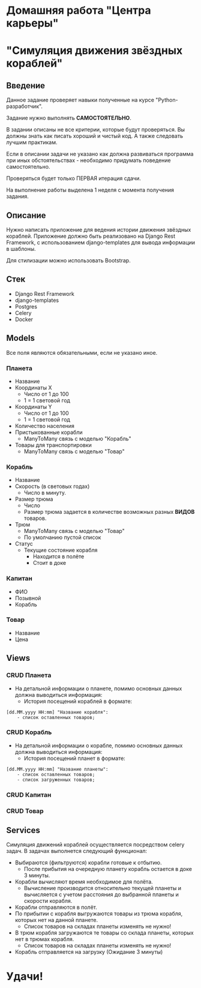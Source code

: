 # Домашняя работа "Центра карьеры"
# "Симуляция движения звёздных кораблей"

## Введение

Данное задание проверяет навыки полученные на курсе "Python-разработчик".

Задание нужно выполнять __САМОСТОЯТЕЛЬНО__.

В задании описаны не все критерии, которые будут проверяться.
Вы должны знать как писать хороший и чистый код.
А также следовать лучшим практикам.

Если в описании задачи не указано как должна развиваться программа при иных обстоятельствах - необходимо придумать поведение самостоятельно.

Проверяться будет только ПЕРВАЯ итерация сдачи.

На выполнение работы выделена 1 неделя с момента получения задания.

## Описание

Нужно написать приложение для ведения истории движения звёздных кораблей.
Приложение должно быть реализовано на Django Rest Framework, с использованием django-templates для вывода информации в шаблоны.

Для стилизации можно использовать Bootstrap.

## Стек
- Django Rest Framework
- django-templates
- Postgres
- Celery
- Docker

## Models

Все поля являются обязательными, если не указано иное.

### Планета
 - Название
 - Координаты X
   - Число от 1 до 100
   - 1 = 1 световой год
 - Координаты Y
   - Число от 1 до 100
   - 1 = 1 световой год
 - Количество населения
 - Пристыкованные корабли
   - ManyToMany связь с моделью "Корабль"
 - Товары для транспортировки
   - ManyToMany связь с моделью "Товар"

### Корабль
 - Название
 - Скорость (в световых годах)
    - Число в минуту.
 - Размер трюма
    - Число
    - Размер трюма задается в количестве возможных разных __ВИДОВ__ товаров.
 - Трюм
    - ManyToMany связь с моделью "Товар"
    - По умолчанию пустой список
 - Статус
    - Текущие состояние корабля
       - Находится в полёте
       - Стоит в доке

### Капитан
 - ФИО
 - Позывной
 - Корабль

### Товар
 - Название
 - Цена

## Views
 
### CRUD Планета
   - На детальной информации о планете, помимо основных данных должна выводиться информация:
     - История посещений кораблей в формате:
```commandline
[dd.MM.yyyy HH:mm] "Название корабля":
    - список оставленных товаров;
```
### CRUD Корабль
   - На детальной информации о корабле, помимо основных данных должна выводиться информация:
     - История посещений планет в формате:
```commandline
[dd.MM.yyyy HH:mm] "Название планеты":
    - список оставленных товаров;
    - список загруженных товаров;
```
### CRUD Капитан
### CRUD Товар

## Services
Симуляция движений кораблей осуществляется посредством celery задач.
В задачах выполнется следующий функционал:
- Выбираются (фильтруются) корабли готовые к отбытию.
   - После прибытия на очередную планету корабль остается в доке 3 минуты.
- Корабли вычисляют время необходимое для полёта.
   - Вычисление производится относительно текущей планеты и вычисляется с учетом расстояния до выбранной планеты и скорости корабля.
- Корабли отправляются в полёт.
- По прибытии с корабля выгружаются товары из трюма корабля, которых нет на данной планете.
   - Список товаров на складах планеты изменять не нужно!
- В трюм корабля загружаются те товары со склада планеты, которых нет в трюмах корабля.
   - Список товаров на складах планеты изменять не нужно!
- Корабль отправляется на загрузку (Ожидание 3 минуты)

# Удачи!